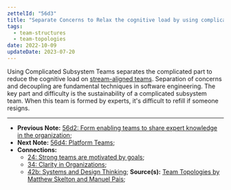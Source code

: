 ```yaml
---
zettelId: "56d3"
title: "Separate Concerns to Relax the cognitive load by using complicated subsystem teams"
tags:
  - team-structures
  - team-topologies
date: 2022-10-09
updateDate: 2023-07-20
---
```


Using Complicated Subsystem Teams separates the complicated part to reduce the cognitive load on [stream-aligned teams](/notes/56d1/). Separation of concerns and decoupling are fundamental techniques in software engineering. The key part and difficulty is the sustainability of a complicated subsystem team. When this team is formed by experts, it's difficult to refill if someone resigns.

---

- **Previous Note:** [56d2: Form enabling teams to share expert knowledge in the organization](/notes/56d2/);
- **Next Note:** [56d4: Platform Teams](/notes/56d4/);
- **Connections:**
  - [24: Strong teams are motivated by goals](/notes/24/);
  - [34: Clarity in Organizations](/notes/34/);
  - [42b: Systems and Design Thinking](/notes/42b/);
**Source(s):** [Team Topologies by Matthew Skelton and Manuel Pais](/books/team-topologies-book-review-summary-and-notes/);
